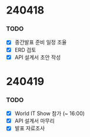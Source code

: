 # 240418
### TODO
- [x] 중간발표 준비 일정 조율
- [x] ERD 검토
- [x] API 설계서 초안 작성

# 240419
### TODO
- [x] World IT Show 참가 (~ 16:00)
- [x] API 설계서 마무리
- [x] 발표 자료조사